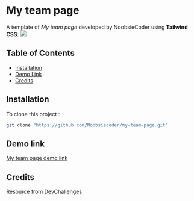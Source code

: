 # My team page

A template of *My team page* developed by NoobsieCoder using **Tailwind CSS**:
![](https://firebasestorage.googleapis.com/v0/b/devchallenges-1234.appspot.com/o/challengesDesigns%2FmyTeamThumbnail.png?alt=media&token=3dc1bba0-52b9-440d-8a54-fa31ec7c84d8) 

## Table of Contents

- [Installation](#installation)
- [Demo Link](#demo-link)
- [Credits](#Credits)

## Installation

To clone this project :

```bash
git clone "https://github.com/Noobsiecoder/my-team-page.git"
```

## Demo link
[My team page demo link](https://noobsiecoder.github.io/my-team-page/)

## Credits
Resource from [DevChallenges](https://devchallenges.io/)
